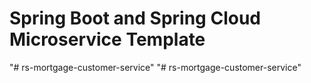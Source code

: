 # Spring Boot and Spring Cloud Microservice Template
"# rs-mortgage-customer-service" 
"# rs-mortgage-customer-service" 
